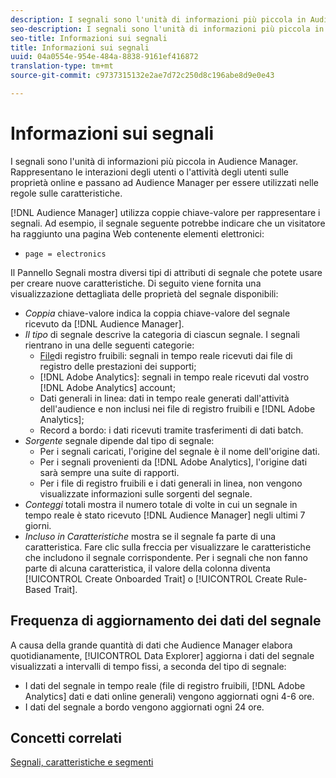 ```yaml
---
description: I segnali sono l'unità di informazioni più piccola in Audience Manager. Rappresentano le interazioni degli utenti o l'attività degli utenti sulle proprietà online e passano ad Audience Manager per essere utilizzati nelle regole sulle caratteristiche.
seo-description: I segnali sono l'unità di informazioni più piccola in Audience Manager. Rappresentano le interazioni degli utenti o l'attività degli utenti sulle proprietà online e passano ad Audience Manager per essere utilizzati nelle regole sulle caratteristiche.
seo-title: Informazioni sui segnali
title: Informazioni sui segnali
uuid: 04a0554e-954e-484a-8838-9161ef416872
translation-type: tm+mt
source-git-commit: c9737315132e2ae7d72c250d8c196abe8d9e0e43

---
```



# Informazioni sui segnali

I segnali sono l'unità di informazioni più piccola in Audience Manager. Rappresentano le interazioni degli utenti o l'attività degli utenti sulle proprietà online e passano ad Audience Manager per essere utilizzati nelle regole sulle caratteristiche.

[!DNL Audience Manager] utilizza coppie chiave-valore per rappresentare i segnali. Ad esempio, il segnale seguente potrebbe indicare che un visitatore ha raggiunto una pagina Web contenente elementi elettronici:

* `page = electronics`

Il Pannello [](../../features/data-explorer/data-explorer-signals-dashboard.md) Segnali mostra diversi tipi di attributi di segnale che potete usare per creare nuove caratteristiche. Di seguito viene fornita una visualizzazione dettagliata delle proprietà del segnale disponibili:

* *Coppia* chiave-valore indica la coppia chiave-valore del segnale ricevuto da [!DNL Audience Manager].
* *Il tipo* di segnale descrive la categoria di ciascun segnale. I segnali rientrano in una delle seguenti categorie:
   * [File](/help/using/integration/media-data-integration/actionable-log-files.md)di registro fruibili: segnali in tempo reale ricevuti dai file di registro delle prestazioni dei supporti;
   * [!DNL Adobe Analytics]: segnali in tempo reale ricevuti dal vostro [!DNL Adobe Analytics] account;
   * Dati generali in linea: dati in tempo reale generati dall'attività dell'audience e non inclusi nei file di registro fruibili e [!DNL Adobe Analytics];
   * Record a bordo: i dati ricevuti tramite trasferimenti di dati batch.
* *Sorgente* segnale dipende dal tipo di segnale:
   * Per i segnali caricati, l'origine del segnale è il nome dell'origine dati.
   * Per i segnali provenienti da [!DNL Adobe Analytics], l'origine dati sarà sempre una suite di rapporti.
   * Per i file di registro fruibili e i dati generali in linea, non vengono visualizzate informazioni sulle sorgenti del segnale.
* *Conteggi* totali mostra il numero totale di volte in cui un segnale in tempo reale è stato ricevuto [!DNL Audience Manager] negli ultimi 7 giorni.
* *Incluso in Caratteristiche* mostra se il segnale fa parte di una caratteristica. Fare clic sulla freccia per visualizzare le caratteristiche che includono il segnale corrispondente. Per i segnali che non fanno parte di alcuna caratteristica, il valore della colonna diventa [!UICONTROL Create Onboarded Trait] o [!UICONTROL Create Rule-Based Trait].

## Frequenza di aggiornamento dei dati del segnale

A causa della grande quantità di dati che Audience Manager elabora quotidianamente, [!UICONTROL Data Explorer] aggiorna i dati del segnale visualizzati a intervalli di tempo fissi, a seconda del tipo di segnale:

* I dati del segnale in tempo reale (file di registro fruibili, [!DNL Adobe Analytics] dati e dati online generali) vengono aggiornati ogni 4-6 ore.
* I dati del segnale a bordo vengono aggiornati ogni 24 ore.

## Concetti correlati

[Segnali, caratteristiche e segmenti](/help/using/reference/signal-trait-segment.md)